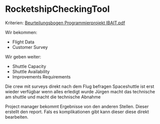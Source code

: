 # RocketshipCheckingTool


Kriterien:
[Beurteilungsbogen Programmierprojekt IBAIT.pdf](https://github.com/user-attachments/files/19493064/Beurteilungsbogen.Programmierprojekt.IBAIT.pdf)



Wir bekommen:
- Flight Data
- Customer Survey

Wir geben weiter:
- Shuttle Capacity
- Shuttle Availability
- Improvements Requirements

Die crew mit surveys direkt nach dem Flug befragen
Spaceshuttle ist erst wieder verfügbar wenn alles erledigt wurde
Jürgen macht das technische am shuttle und macht die technische Abnahme


Project manager bekommt Ergebnisse von den anderen Stellen. Dieser erstellt den report. Fals es komplikationen gibt kann dieser diese direkt bearbeiten.
